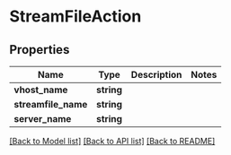 # StreamFileAction

## Properties
Name | Type | Description | Notes
------------ | ------------- | ------------- | -------------
**vhost_name** | **string** |  | 
**streamfile_name** | **string** |  | 
**server_name** | **string** |  | 

[[Back to Model list]](../README.md#documentation-for-models) [[Back to API list]](../README.md#documentation-for-api-endpoints) [[Back to README]](../README.md)


